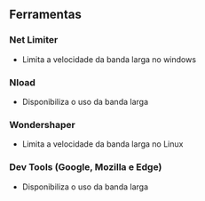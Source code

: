 ## Ferramentas

### Net Limiter

* Limita a velocidade da banda larga no windows

### Nload

* Disponibiliza o uso da banda larga

### Wondershaper

* Limita a velocidade da banda larga no Linux

### Dev Tools (Google, Mozilla e Edge)

* Disponibiliza o uso da banda larga